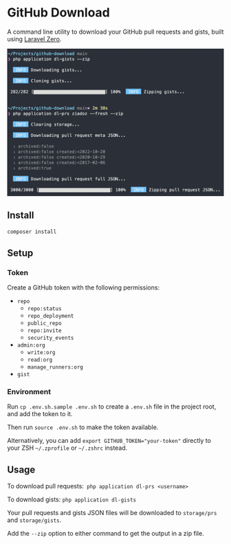 # GitHub Download

A command line utility to download your GitHub pull requests and gists, built using [Laravel Zero](https://laravel-zero.com/).

![](output.png)

## Install

```
composer install
```

## Setup

### Token

Create a GitHub token with the following permissions:

* `repo`
    * `repo:status`
    * `repo_deployment`
    * `public_repo`
    * `repo:invite`
    * `security_events`
* `admin:org`
    * `write:org`
    * `read:org`
    * `manage_runners:org`
* `gist`

### Environment

Run `cp .env.sh.sample .env.sh` to create a `.env.sh` file in the project root, and add the token to it.

Then run `source .env.sh` to make the token available.

Alternatively, you can add `export GITHUB_TOKEN="your-token"` directly to your ZSH `~/.zprofile` or `~/.zshrc` instead.

## Usage

To download pull requests:` php application dl-prs <username>`

To download gists: `php application dl-gists`

Your pull requests and gists JSON files will be downloaded to `storage/prs` and `storage/gists`.

Add the `--zip` option to either command to get the output in a zip file.
